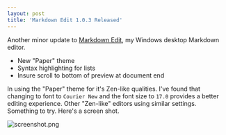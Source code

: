 ```yaml
---
layout: post  
title: 'Markdown Edit 1.0.3 Released'
---
```

Another minor update to [Markdown Edit](http://mike-ward.net/markdownedit), my Windows desktop Markdown editor.

  - New "Paper" theme
  - Syntax highlighting for lists
  - Insure scroll to bottom of preview at document end
  
In using the "Paper" theme for it's Zen-like qualities. I've found that changing to font to `Courier New` and the font size to `17.0` provides a better editing experience. Other "Zen-like" editors using similar settings. Something to try. Here's a screen shot.

![screenshot.png](http://mike-ward.net/cdn/images/blog/2014-12-21-markdown-edit-1-0-3-released/screenshot.png)